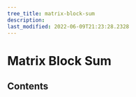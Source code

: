```yaml
---
tree_title: matrix-block-sum
description: 
last_modified: 2022-06-09T21:23:28.2328
---
```


# Matrix Block Sum

## Contents
